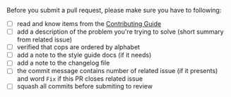 Before you submit a pull request, please make sure you have to following:

- [ ] read and know items from the [Contributing Guide](CONTRIBUTING.md#pull-requests)
- [ ] add a description of the problem you're trying to solve (short summary from related issue)
- [ ] verified that cops are ordered by alphabet
- [ ] add a note to the style guide docs (if it needs)
- [ ] add a note to the changelog file
- [ ] the commit message contains number of related issue (if it presents)
  and word `Fix` if this PR closes related issue
- [ ] squash all commits before submiting to review
